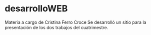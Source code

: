 # desarrolloWEB
 Materia a cargo de Cristina Ferro Croce
Se desarrolló un sitio para la presentación de los dos trabajos del cuatrimestre.
